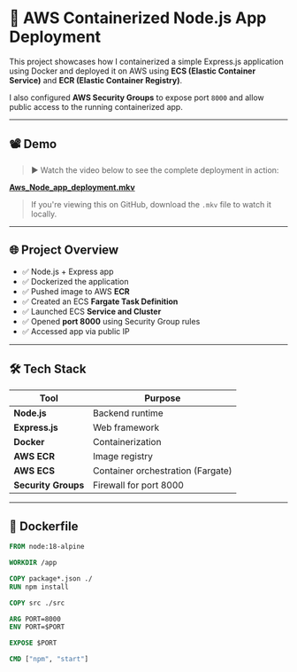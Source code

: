 # 🚀 AWS Containerized Node.js App Deployment

This project showcases how I containerized a simple Express.js application using Docker and deployed it on AWS using **ECS (Elastic Container Service)** and **ECR (Elastic Container Registry)**.

I also configured **AWS Security Groups** to expose port `8000` and allow public access to the running containerized app.

---

## 📽️ Demo

> ▶️ Watch the video below to see the complete deployment in action:

**[Aws_Node_app_deployment.mkv](Aws_Node_app_deployment.mkv)**

> If you're viewing this on GitHub, download the `.mkv` file to watch it locally.

---

## 🌐 Project Overview

- ✅ Node.js + Express app
- ✅ Dockerized the application
- ✅ Pushed image to AWS **ECR**
- ✅ Created an ECS **Fargate Task Definition**
- ✅ Launched ECS **Service and Cluster**
- ✅ Opened **port 8000** using Security Group rules
- ✅ Accessed app via public IP

---

## 🛠️ Tech Stack

| Tool           | Purpose                            |
|----------------|-------------------------------------|
| **Node.js**    | Backend runtime                     |
| **Express.js** | Web framework                       |
| **Docker**     | Containerization                    |
| **AWS ECR**    | Image registry                      |
| **AWS ECS**    | Container orchestration (Fargate)   |
| **Security Groups** | Firewall for port 8000        |

---

## 🐳 Dockerfile

```Dockerfile
FROM node:18-alpine

WORKDIR /app

COPY package*.json ./
RUN npm install

COPY src ./src

ARG PORT=8000
ENV PORT=$PORT

EXPOSE $PORT

CMD ["npm", "start"]
